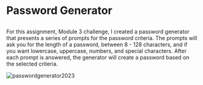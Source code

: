 # Password Generator
## 
For this assignment, Module 3 challenge, I created a password generator that presents a series of prompts for the password criteria. The prompts will ask you for the length of a password, between 8 - 128 characters, and if you want lowercase, uppercase, numbers, and special characters. After each prompt is answered, the generator will create a password based on the selected criteria.

![passwordgenerator2023](https://github.com/ecalmrd/Password-Generator/assets/110567243/b561c573-af69-4424-ae8e-69c4e1e790d1)
